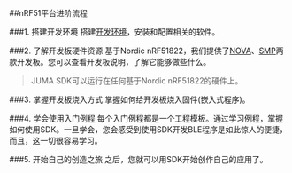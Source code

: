 ##nRF51平台进阶流程

###1. 搭建开发环境
搭建[开发环境](./dev_env.html)，安装和配置相关的软件。

###2. 了解开发板硬件资源
基于Nordic nRF51822，我们提供了[NOVA](./nova_resource.html)、[SMP](./smp_resource.html)两款开发板。您可以查看开发板说明，了解它能够做些什么。  

> JUMA SDK可以运行在任何基于Nordic nRF51822的硬件上。  

###3. 掌握开发板烧入方式
掌握如何给开发板烧入固件(嵌入式程序)。

###4. 学会使用入门例程
每个入门例程都是一个工程模板。通过学习例程，掌握如何使用SDK。一旦学会，您会感受到使用SDK开发BLE程序是如此惊人的便捷，而且，这一切很容易学习。

###5. 开始自己的创造之旅
之后，您就可以用SDK开始创作自己的应用了。